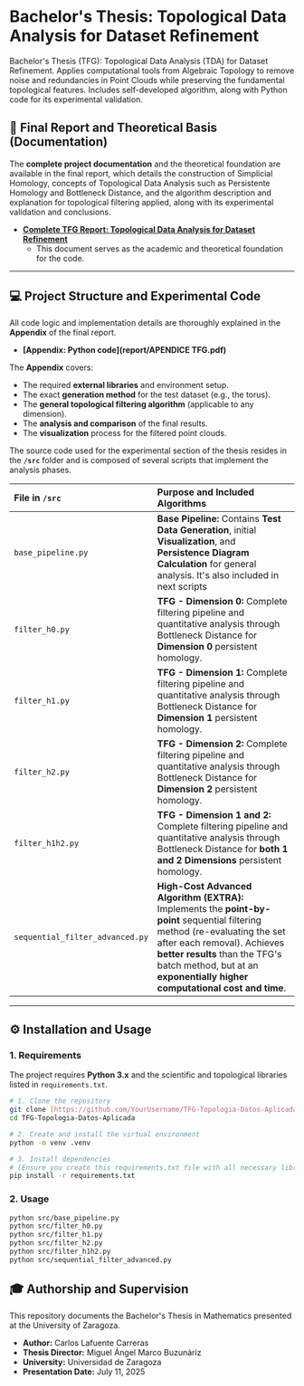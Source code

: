 # Bachelor's Thesis: Topological Data Analysis for Dataset Refinement
Bachelor's Thesis (TFG): Topological Data Analysis (TDA) for Dataset Refinement. Applies computational tools from Algebraic Topology to remove noise and redundancies in Point Clouds while preserving the fundamental topological features. Includes self-developed algorithm, along with Python code for its experimental validation.

## 📄 Final Report and Theoretical Basis (Documentation)

The **complete project documentation** and the theoretical foundation are available in the final report, which details the construction of Simplicial Homology, concepts of Topological Data Analysis such as Persistente Homology and Bottleneck Distance, and the algorithm description and explanation for topological filtering applied, along with its experimental validation and conclusions.

* **[Complete TFG Report: Topological Data Analysis for Dataset Refinement](report/MEMORIA.pdf)**
    * This document serves as the academic and theoretical foundation for the code.

---

 ## 💻 Project Structure and Experimental Code

All code logic and implementation details are thoroughly explained in the **Appendix** of the final report.
* **[Appendix: Python code](report/APENDICE TFG.pdf)**

The **Appendix** covers:
* The required **external libraries** and environment setup.
* The exact **generation method** for the test dataset (e.g., the torus).
* The **general topological filtering algorithm** (applicable to any dimension).
* The **analysis and comparison** of the final results.
* The **visualization** process for the filtered point clouds.


The source code used for the experimental section of the thesis resides in the **`/src`** folder and is composed of several scripts that implement the analysis phases.

| File in `/src` | Purpose and Included Algorithms |
| :--- | :--- |
| `base_pipeline.py` | **Base Pipeline:** Contains **Test Data Generation**, initial **Visualization**, and **Persistence Diagram Calculation** for general analysis. It's also included in next scripts |
| `filter_h0.py` | **TFG - Dimension 0:** Complete filtering pipeline and quantitative analysis through Bottleneck Distance for **Dimension 0** persistent homology. |
| `filter_h1.py` | **TFG - Dimension 1:** Complete filtering pipeline and quantitative analysis through Bottleneck Distance for **Dimension 1** persistent homology. |
| `filter_h2.py` | **TFG - Dimension 2:** Complete filtering pipeline and quantitative analysis through Bottleneck Distance for **Dimension 2** persistent homology. |
| `filter_h1h2.py` | **TFG - Dimension 1 and 2:** Complete filtering pipeline and quantitative analysis through Bottleneck Distance for **both 1 and 2 Dimensions** persistent homology. |
| `sequential_filter_advanced.py` | **High-Cost Advanced Algorithm (EXTRA):** Implements the **point-by-point** sequential filtering method (re-evaluating the set after each removal). Achieves **better results** than the TFG's batch method, but at an **exponentially higher computational cost and time**. |

---

## ⚙️ Installation and Usage

### 1. Requirements

The project requires **Python 3.x** and the scientific and topological libraries listed in `requirements.txt`.

```bash
# 1. Clone the repository
git clone [https://github.com/YourUsername/TFG-Topologia-Datos-Aplicada.git](https://github.com/YourUsername/TFG-Topologia-Datos-Aplicada.git)
cd TFG-Topologia-Datos-Aplicada

# 2. Create and install the virtual environment
python -m venv .venv

# 3. Install dependencies
# (Ensure you create this requirements.txt file with all necessary libraries)
pip install -r requirements.txt

```

### 2. Usage

```bash
python src/base_pipeline.py
python src/filter_h0.py
python src/filter_h1.py
python src/filter_h2.py
python src/filter_h1h2.py
python src/sequential_filter_advanced.py
```

## 🎓 Authorship and Supervision

This repository documents the Bachelor's Thesis in Mathematics presented at the University of Zaragoza.

* **Author:** Carlos Lafuente Carreras
* **Thesis Director:** Miguel Ángel Marco Buzunáriz
* **University:** Universidad de Zaragoza
* **Presentation Date:** July 11, 2025
